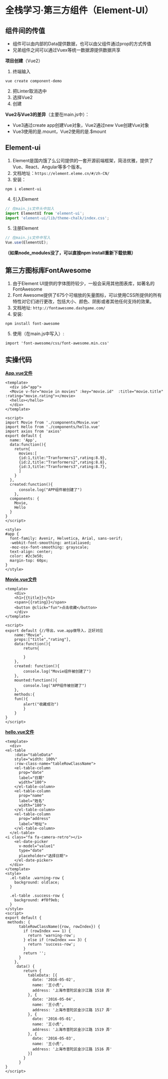 # 全栈学习·第三方组件（Element-UI）

## 组件间的传值
- 组件可以由内部的Data提供数据，也可以由父组件通过prop的方式传值
- 兄弟组件之间可以通过Vuex等统一数据源提供数据共享

**项目创建**（Vue2）
1. 终端输入
```
vue create component-demo
```
2. 把Linter取消选中
3. 选择Vue2
4. 创建

**Vue2与Vue3的差异**（主要在main.js中）：

- Vue3通过create app创建Vue对象，Vue2通过new Vue创建Vue对象
- Vue3使用的是.mount，Vue2使用的是.$mount
## Element-ui
1. Element是国内饿了么公司提供的一套开源前端框架，简洁优雅，提供了Vue、React、Angular等多个版本。
2. 文档地址：```https://element.eleme.cn/#/zh-CN/```
3. 安装：
```
npm i element-ui
```
4. 引入Element
```js
// 在main.js文件头中加入
import ElementUI from 'element-ui';
import 'element-ui/lib/theme-chalk/index.css';
```
5. 注册Element
```js
// 在main.js文件中写入
Vue.use(ElementUI);
```

**（如果node_modules没了，可以直接npm install重新下载依赖）**

## 第三方图标库FontAwesome
1. 由于Element UI提供的字体图符较少，一般会采用其他图表库，如著名的FontAwesome
2. Font Awesome提供了675个可缩放的矢量图标，可以使用CSS所提供的所有特性对它们进行更改，包括大小、颜色、阴影或者其他任何支持的效果。
3. 文档地址: ```http://fontawesome.dashgame.com/```
4. 安装: 
```
npm install font-awesome
```
5. 使用（在main.js中写入）:
``` 
import 'font-awesome/css/font-awesome.min.css'
```

## 实操代码
<u>**App.vue文件**</u>

```
<template>
  <div id="app">
  <Movie v-for="movie in movies" :key="movie.id"  :title="movie.title" :rating="movie.rating"></movie>
  <hello></hello>
  </div>
</template>

<script>
import Movie from './components/Movie.vue'
import Hello from './components/hello.vue'
import axios from 'axios'
export default {
  name: 'App',
  data:function(){
    return{
      movies:[
      {id:1,title:"Tranformers1",rating:8.9},
      {id:2,title:"Tranformers2",rating:8.8},
      {id:3,title:"Tranformers3",rating:8.7},
      ]
    }
  },
  created:function(){
      console.log("APP组件被创建了")
    },
  components: {
    Movie,
    Hello
  }
}
</script>

<style>
#app {
  font-family: Avenir, Helvetica, Arial, sans-serif;
  -webkit-font-smoothing: antialiased;
  -moz-osx-font-smoothing: grayscale;
  text-align: center;
  color: #2c3e50;
  margin-top: 60px;
}
</style>
```
<u>**Movie.vue文件**</u>

```
<template>
    <div>
    <h1>{{title}}</h1>
    <span>{{rating}}</span>
    <button @click="fun">点击收藏</button>
    </div>
</template>

<script>
export default {//导出，vue.app做导入，正好对应
    name:"Movie",
    props:["title","rating"],
    data:function(){
        return{

        }
    },
    created: function(){
        console.log("Movie组件被创建了")
    },
    mounted:function(){
        console.log("APP组件被创建了")
    },
    methods:{
    fun(){
        alert("收藏成功")
        }
    }
}
</script>
```
<u>**hello.vue文件**</u>

```
<template>
  <div>
<el-table
    :data="tableData"
    style="width: 100%"
    :row-class-name="tableRowClassName">
    <el-table-column
      prop="date"
      label="日期"
      width="180">
    </el-table-column>
    <el-table-column
      prop="name"
      label="姓名"
      width="180">
    </el-table-column>
    <el-table-column
      prop="address"
      label="地址">
    </el-table-column>
  </el-table>
<i class="fa fa-camera-retro"></i> 
    <el-date-picker
      v-model="value1"
      type="date"
      placeholder="选择日期">
    </el-date-picker>
  </div>
</template>
<style>
  .el-table .warning-row {
    background: oldlace;
  }

  .el-table .success-row {
    background: #f0f9eb;
  }
</style>
<script>
export default {
 methods: {
      tableRowClassName({row, rowIndex}) {
        if (rowIndex === 1) {
          return 'warning-row';
        } else if (rowIndex === 3) {
          return 'success-row';
        }
        return '';
      }
    },
     data() {
        return {
          tableData: [{
            date: '2016-05-02',
            name: '王小虎',
            address: '上海市普陀区金沙江路 1518 弄'
          }, {
            date: '2016-05-04',
            name: '王小虎',
            address: '上海市普陀区金沙江路 1517 弄'
          }, {
            date: '2016-05-01',
            name: '王小虎',
            address: '上海市普陀区金沙江路 1519 弄'
          }, {
            date: '2016-05-03',
            name: '王小虎',
            address: '上海市普陀区金沙江路 1516 弄'
          }]
        }
      }
}
</script>
```
